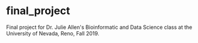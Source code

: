 # final_project

Final project for Dr. Julie Allen's Bioinformatic and Data Science class at the University of Nevada, Reno, Fall 2019.
